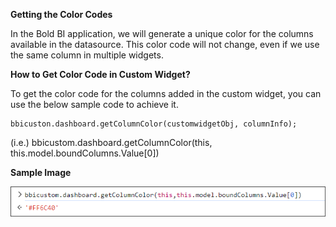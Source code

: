 **Getting the Color Codes**

In the Bold BI application, we will generate a unique color for the columns available in the datasource. This color code will not change, even if we use the same column in multiple widgets. 

**How to Get Color Code in Custom Widget?**

To get the color code for the columns added in the custom widget, you can use the below sample code to achieve it.

```
bbicuston.dashboard.getColumnColor(customwidgetObj, columnInfo);
```

(i.e.) bbicustom.dashboard.getColumnColor(this, this.model.boundColumns.Value[0])

**Sample Image**

![Basic Properties](Images/ColumnColor.png)